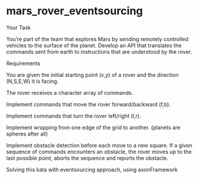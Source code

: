 # mars_rover_eventsourcing

Your Task

You’re part of the team that explores Mars by sending remotely controlled vehicles to the surface of the planet. Develop an API that translates the commands sent from earth to instructions that are understood by the rover.

Requirements

You are given the initial starting point (x,y) of a rover and the direction (N,S,E,W) it is facing.

The rover receives a character array of commands.

Implement commands that move the rover forward/backward (f,b).

Implement commands that turn the rover left/right (l,r).

Implement wrapping from one edge of the grid to another. (planets are spheres after all)

Implement obstacle detection before each move to a new square. If a given sequence of commands encounters an obstacle, the rover moves up to the last possible point, aborts the sequence and reports the obstacle.


Solving this kata with eventsourcing approach, using axonFramework